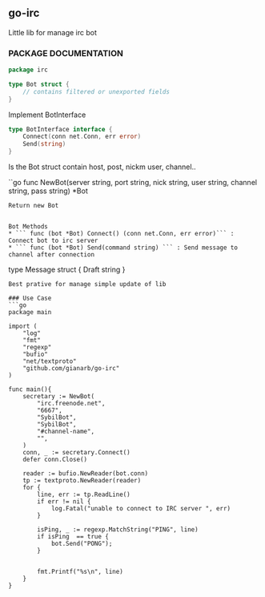 ## go-irc
Little lib for manage irc bot


### PACKAGE DOCUMENTATION
```go
package irc
```
```go
type Bot struct {
    // contains filtered or unexported fields
}
```
Implement BotInterface 
```go
type BotInterface interface {
    Connect(conn net.Conn, err error)
    Send(string)
}
```
Is the Bot struct contain host, post, nickm user, channel..

``go
func NewBot(server string, port string, nick string, user string, channel string, pass string) *Bot
```
Return new Bot


Bot Methods
* ``` func (bot *Bot) Connect() (conn net.Conn, err error)``` : Connect bot to irc server
* ``` func (bot *Bot) Send(command string) ``` : Send message to channel after connection

```
type Message struct {
    Draft string
}
```
Best prative for manage simple update of lib

### Use Case
```go
package main

import (
    "log"
    "fmt"
    "regexp"
    "bufio"
    "net/textproto"
    "github.com/gianarb/go-irc"
)
 
func main(){
    secretary := NewBot(
        "irc.freenode.net",
        "6667",
        "SybilBot",
        "SybilBot",
        "#channel-name",
        "",
    )
    conn, _ := secretary.Connect()
    defer conn.Close()
 
    reader := bufio.NewReader(bot.conn)
    tp := textproto.NewReader(reader)
    for {
        line, err := tp.ReadLine()
        if err != nil {
            log.Fatal("unable to connect to IRC server ", err)
        }
 
        isPing, _ := regexp.MatchString("PING", line)
        if isPing  == true {
            bot.Send("PONG");
        }
        
 
        fmt.Printf("%s\n", line)
    }
}
```
